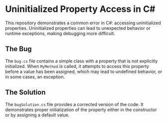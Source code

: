 # Uninitialized Property Access in C#

This repository demonstrates a common error in C#: accessing uninitialized properties.  Uninitialized properties can lead to unexpected behavior or runtime exceptions, making debugging more difficult.

## The Bug
The `bug.cs` file contains a simple class with a property that is not explicitly initialized.  When `MyMethod` is called, it attempts to access this property before a value has been assigned, which may lead to undefined behavior, or in some cases, an exception.

## The Solution
The `bugSolution.cs` file provides a corrected version of the code.  It demonstrates proper initialization of the property either in the constructor or by assigning a default value.